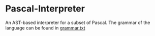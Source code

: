# Pascal-Interpreter
An AST-based interpreter for a subset of Pascal. The grammar of the language can be found in [grammar.txt](https://github.com/vladvlad00/Pascal-Interpreter/blob/master/grammar.txt)
